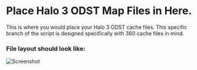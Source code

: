 # Place Halo 3 ODST Map Files in Here.
This is where you would place your Halo 3 ODST cache files. This specific branch of the script is designed specifically with 360 cache files in mind.

### File layout should look like:
![Screenshot](http://raw.githubusercontent.com/InsertStringNameHere/Main-Menu-Cache-Script/main/Docs/Images/H3O.png)